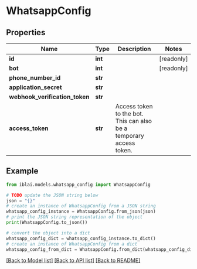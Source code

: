 # WhatsappConfig


## Properties

Name | Type | Description | Notes
------------ | ------------- | ------------- | -------------
**id** | **int** |  | [readonly] 
**bot** | **int** |  | [readonly] 
**phone_number_id** | **str** |  | 
**application_secret** | **str** |  | 
**webhook_verification_token** | **str** |  | 
**access_token** | **str** | Access token to the bot. This can also be a temporary access token. | 

## Example

```python
from iblai.models.whatsapp_config import WhatsappConfig

# TODO update the JSON string below
json = "{}"
# create an instance of WhatsappConfig from a JSON string
whatsapp_config_instance = WhatsappConfig.from_json(json)
# print the JSON string representation of the object
print(WhatsappConfig.to_json())

# convert the object into a dict
whatsapp_config_dict = whatsapp_config_instance.to_dict()
# create an instance of WhatsappConfig from a dict
whatsapp_config_from_dict = WhatsappConfig.from_dict(whatsapp_config_dict)
```
[[Back to Model list]](../README.md#documentation-for-models) [[Back to API list]](../README.md#documentation-for-api-endpoints) [[Back to README]](../README.md)


